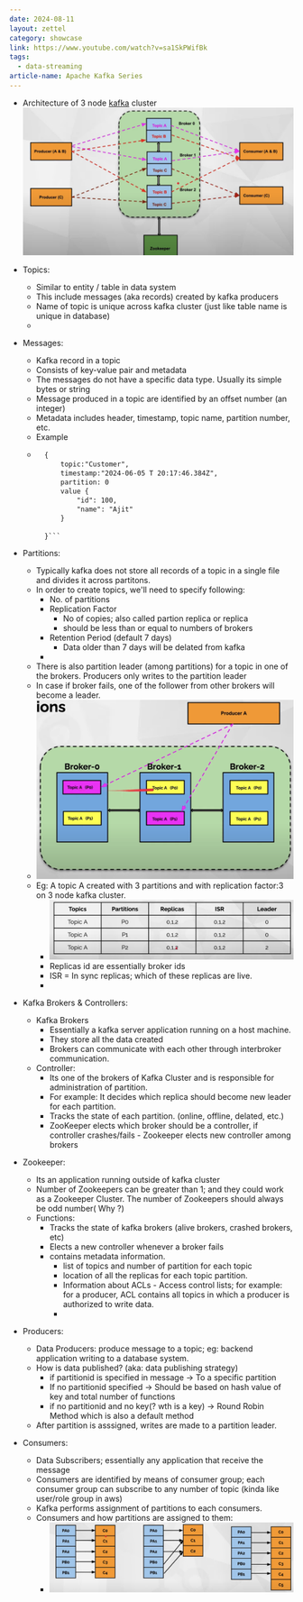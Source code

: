 ```yaml
---
date: 2024-08-11
layout: zettel
category: showcase
link: https://www.youtube.com/watch?v=sa1SkPWifBk
tags:
  - data-streaming
article-name: Apache Kafka Series
---
```

- Architecture of 3 node [kafka](kafka.md) cluster ![](attachments/Pasted%20image%2020240817175609.png)

- Topics:
	- Similar to entity / table in data system
	- This include messages (aka records) created by kafka producers
	- Name of topic is unique across kafka cluster (just like table name is unique in database)
	- 
- Messages:
	- Kafka record in a topic
	- Consists of key-value pair and metadata
	- The messages do not have a specific data type. Usually its simple bytes or string
	- Message produced in a topic are identified by an offset number (an integer)
	- Metadata includes header, timestamp, topic name, partition number, etc.
	- Example	
	- ```
		{
			topic:"Customer",
			timestamp:"2024-06-05 T 20:17:46.384Z",
			partition: 0
			value {
				"id": 100,
				"name": "Ajit"
			}
		
		}```

- Partitions:
	- Typically kafka does not store all records of a topic in a single file and divides it across partitons.
	- In order to create topics, we'll need to specify following:
		- No. of partitions
		- Replication Factor
			- No of copies; also called partion replica or replica
			- should be less than or equal to numbers of brokers
		- Retention Period (default 7 days)
			- Data older than 7 days will be delated from kafka
		- 
	- There is also partition leader (among partitions) for a topic in one of the brokers. Producers only writes to the partition leader
	- In case if broker fails, one of the follower from other brokers will become a leader.
	- ![](attachments/Pasted%20image%2020240817183617.png)
	- Eg: A topic A created with 3 partitions and with replication factor:3 on 3 node kafka cluster.
		- ![](attachments/Pasted%20image%2020240817183807.png)
		- Replicas id are essentially broker ids
		- ISR = In sync replicas; which of these replicas are live.
		- 
- Kafka Brokers & Controllers:
	- Kafka Brokers
		- Essentially a kafka server application running on a host machine.
		- They store all the data created
		- Brokers can communicate with each other through interbroker communication.
	- Controller:
		- Its one of the brokers of Kafka Cluster and is responsible for administration of partition.
		- For example: It decides which replica should become new leader for each partition.
		- Tracks the state of each partition. (online, offline, delated, etc.)
		- ZooKeeper elects which broker should be a controller, if controller crashes/fails - Zookeeper elects new controller among brokers
		
- Zookeeper:
	- Its an application running outside of kafka cluster
	- Number of Zookeepers can be greater than 1; and they could work as a Zookeeper Cluster. The number of Zookeepers should always be odd number( Why ?)
	- Functions:
		- Tracks the state of kafka brokers (alive brokers, crashed brokers, etc)
		- Elects a new controller whenever a broker fails
		- contains metadata information.
			- list of topics and number of partition for each topic
			- location of all the replicas for each topic partition.
			- Information about ACLs - Access control lists; for example: for a producer, ACL contains all topics in which a producer is authorized to write data.
			- 
- Producers:
	- Data Producers: produce message to a topic; eg: backend application writing to a database system.
	- How is data published? (aka: data publishing strategy)
		- if partitionid is specified in message -> To a specific partition 
		- If no partitionid specified -> Should be based on hash value of key and total number of functions
		- if no partitionid and no key(? wth is a key) -> Round Robin Method which is also a default method
	- After partition is asssigned, writes are made to a partition leader.

- Consumers:
	- Data Subscribers; essentially any application that receive the message
	- Consumers are identified by means of consumer group; each consumer group can subscribe to any number of topic (kinda like user/role group in aws)
	- Kafka performs assignment of partitions to each consumers.
	- Consumers and how partitions are assigned to them:
		- ![](attachments/Pasted%20image%2020240819073020.png)